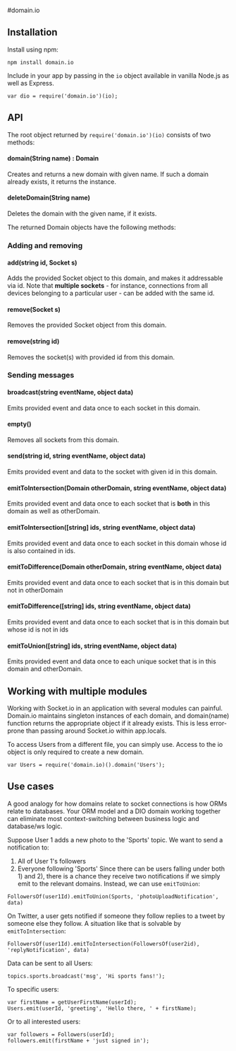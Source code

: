 #domain.io

## Installation
Install using npm:
```
npm install domain.io
```
Include in your app by passing in the ```io``` object available in vanilla Node.js as well as Express.
```
var dio = require('domain.io')(io);
```

## API
The root object returned by  ``require('domain.io')(io)`` consists of two methods:

#### domain(String name) : Domain
Creates and returns a new domain with given name. If such a domain already exists, it returns the instance.

#### deleteDomain(String name)
Deletes the domain with the given name, if it exists.

The returned Domain objects have the following methods:
### Adding and removing
#### add(string id, Socket s)
Adds the provided Socket object to this domain, and makes it addressable via id. Note that **multiple sockets** - for instance, connections from all devices belonging to a particular user - can be added with the same id.

#### remove(Socket s)
Removes the provided Socket object from this domain.

#### remove(string id)
Removes the socket(s) with provided id from this domain.

### Sending messages
#### broadcast(string eventName, object data)
Emits provided event and data once to each socket in this domain.

#### empty()
Removes all sockets from this domain.

#### send(string id, string eventName, object data)
Emits provided event and data to the socket with given id in this domain.

#### emitToIntersection(Domain otherDomain, string eventName, object data)
Emits provided event and data once to each socket that is **both** in this domain as well as otherDomain.

#### emitToIntersection([string] ids, string eventName, object data)
Emits provided event and data once to each socket in this domain whose id is also contained in ids.

#### emitToDifference(Domain otherDomain, string eventName, object data)
Emits provided event and data once to each socket that is in this domain but not in otherDomain

#### emitToDifference([string] ids, string eventName, object data)
Emits provided event and data once to each socket that is in this domain but whose id is not in ids

#### emitToUnion([string] ids, string eventName, object data)
Emits provided event and data once to each unique socket that is in this domain and otherDomain.

## Working with multiple modules
Working with Socket.io in an application with several modules can painful.
Domain.io maintains singleton instances of each domain, and domain(name) function returns the appropriate object if it already exists.
This is less error-prone than passing around Socket.io within app.locals.

To access Users from a different file, you can simply use. Access to the io object is only required to create a new domain.
```
var Users = require('domain.io)().domain('Users');

``` 

## Use cases
A good analogy for how domains relate to socket connections is how ORMs relate to databases. Your ORM model and a DIO domain working together can eliminate most context-switching between business logic and database/ws logic.

Suppose User 1 adds a new photo to the 'Sports' topic. We want to send a notification to:
1) All of User 1's followers
2) Everyone following 'Sports'
Since there can be users falling under both 1) and 2), there is a chance they receive two notifications if we simply emit to the relevant domains.
Instead, we can use ```emitToUnion```:
```
FollowersOf(user1Id).emitToUnion(Sports, 'photoUploadNotification', data)
```

On Twitter, a user gets notified if someone they follow replies to a tweet by someone else they follow. A situation like that is solvable by ```emitToIntersection```:
```
FollowersOf(user1Id).emitToIntersection(FollowersOf(user2id), 'replyNotification', data)
```

Data can be sent to all Users:
```
topics.sports.broadcast('msg', 'Hi sports fans!');
```
To specific users:
```
var firstName = getUserFirstName(userId);
Users.emit(userId, 'greeting', 'Hello there, ' + firstName);
```


Or to all interested users:
```
var followers = Followers(userId);
followers.emit(firstName + 'just signed in');
```
